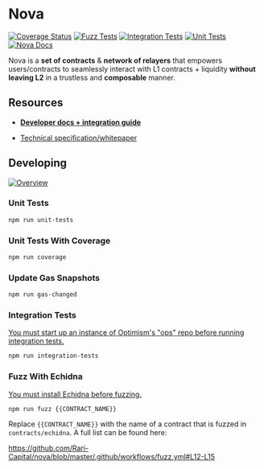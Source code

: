 # Nova

[![Coverage Status](https://coveralls.io/repos/github/Rari-Capital/nova/badge.svg?branch=master)](https://coveralls.io/github/Rari-Capital/nova?branch=master) [![Fuzz Tests](https://github.com/Rari-Capital/nova/actions/workflows/fuzz.yml/badge.svg)](https://github.com/Rari-Capital/nova/actions/workflows/fuzz.yml) [![Integration Tests](https://github.com/Rari-Capital/nova/actions/workflows/integration-tests.yml/badge.svg)](https://github.com/Rari-Capital/nova/actions/workflows/integration-tests.yml) [![Unit Tests](https://github.com/Rari-Capital/nova/actions/workflows/unit-tests.yml/badge.svg)](https://github.com/Rari-Capital/nova/actions/workflows/unit-tests.yml) [![Nova Docs](https://img.shields.io/badge/Developer%20Docs-up%20to%20date-31C151?labelColor=333941&logo=github&logoColor=949DA5)](https://docs.rari.capital/nova)

Nova is a **set of contracts** & **network of relayers** that empowers users/contracts to seamlessly interact with L1 contracts + liquidity **without leaving L2** in a trustless and **composable** manner.

## Resources

- **[Developer docs + integration guide](https://docs.rari.capital/nova)**

- [Technical specification/whitepaper](/docs/spec.md)

## Developing

[![Overview](https://lucid.app/publicSegments/view/bcca1b62-7344-4c82-aa5c-3954daf46840/image.png)](https://lucid.app/lucidchart/dca3b0ad-26ed-42f8-a871-1b03b40a2395/view)

### Unit Tests

```bash
npm run unit-tests
```

### Unit Tests With Coverage

```bash
npm run coverage
```

### Update Gas Snapshots

```bash
npm run gas-changed
```

### Integration Tests
[You must start up an instance of Optimism's "ops" repo before running integration tests.](https://github.com/ethereum-optimism/optimism/tree/develop/ops)

```bash
npm run integration-tests
```

### Fuzz With Echidna
[You must install Echidna before fuzzing.](https://github.com/crytic/echidna#installation)

```bash
npm run fuzz {{CONTRACT_NAME}}
```
Replace `{{CONTRACT_NAME}}` with the name of a contract that is fuzzed in `contracts/echidna`. A full list can be found here:

https://github.com/Rari-Capital/nova/blob/master/.github/workflows/fuzz.yml#L12-L15
